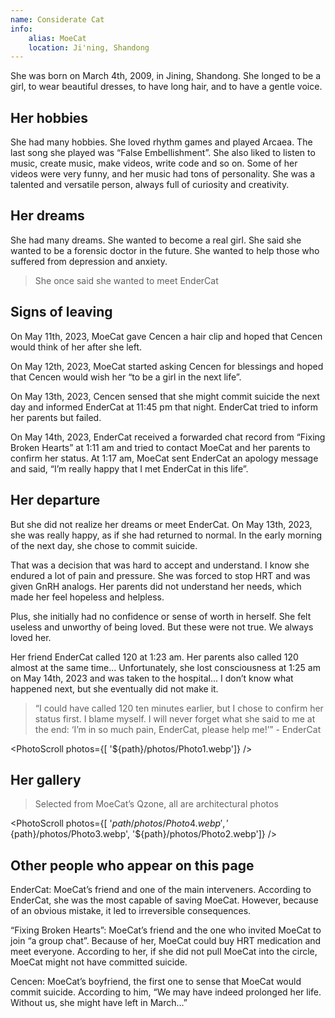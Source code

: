 ```yaml
---
name: Considerate Cat
info:
    alias: MoeCat
    location: Ji'ning, Shandong
---
```


She was born on March 4th, 2009, in Jining, Shandong.
She longed to be a girl, to wear beautiful dresses, to have long hair, and to have a gentle voice.

## Her hobbies

She had many hobbies.
She loved rhythm games and played Arcaea.
The last song she played was “False Embellishment”.
She also liked to listen to music, create music, make videos, write code and so on.
Some of her videos were very funny, and her music had tons of personality.
She was a talented and versatile person, always full of curiosity and creativity.

## Her dreams

She had many dreams.
She wanted to become a real girl.
She said she wanted to be a forensic doctor in the future.
She wanted to help those who suffered from depression and anxiety.

> She once said she wanted to meet EnderCat

## Signs of leaving

On May 11th, 2023, MoeCat gave Cencen a hair clip and hoped that Cencen would think of her after she left.

On May 12th, 2023, MoeCat started asking Cencen for blessings and hoped that Cencen would wish her “to be a girl in the next life”.

On May 13th, 2023, Cencen sensed that she might commit suicide the next day and informed EnderCat at 11:45 pm that night.
EnderCat tried to inform her parents but failed.

On May 14th, 2023, EnderCat received a forwarded chat record from “Fixing Broken Hearts” at 1:11 am and tried to contact MoeCat and her parents to confirm her status.
At 1:17 am, MoeCat sent EnderCat an apology message and said, “I’m really happy that I met EnderCat in this life”.

## Her departure

But she did not realize her dreams or meet EnderCat.
On May 13th, 2023, she was really happy, as if she had returned to normal.
In the early morning of the next day, she chose to commit suicide.

That was a decision that was hard to accept and understand.
I know she endured a lot of pain and pressure.
She was forced to stop HRT and was given GnRH analogs.
Her parents did not understand her needs, which made her feel hopeless and helpless.

Plus, she initially had no confidence or sense of worth in herself.
She felt useless and unworthy of being loved.
But these were not true.
We always loved her.

Her friend EnderCat called 120 at 1:23 am.
Her parents also called 120 almost at the same time...
Unfortunately, she lost consciousness at 1:25 am on May 14th, 2023 and was taken to the hospital... I don’t know what happened next, but she eventually did not make it.

> “I could have called 120 ten minutes earlier, but I chose to confirm her status first. I blame myself. I will never forget what she said to me at the end: ‘I’m in so much pain, EnderCat, please help me!’” - EnderCat

<PhotoScroll photos={[ '${path}/photos/Photo1.webp']} />

## Her gallery

> Selected from MoeCat’s Qzone, all are architectural photos

<PhotoScroll photos={[ '${path}/photos/Photo4.webp', '${path}/photos/Photo3.webp', '${path}/photos/Photo2.webp']} />

## Other people who appear on this page

EnderCat: MoeCat’s friend and one of the main interveners. According to EnderCat, she was the most capable of saving MoeCat. However, because of an obvious mistake, it led to irreversible consequences.

“Fixing Broken Hearts”: MoeCat’s friend and the one who invited MoeCat to join “a group chat”. Because of her, MoeCat could buy HRT medication and meet everyone. According to her, if she did not pull MoeCat into the circle, MoeCat might not have committed suicide.

Cencen: MoeCat’s boyfriend, the first one to sense that MoeCat would commit suicide. According to him, “We may have indeed prolonged her life. Without us, she might have left in March...”
